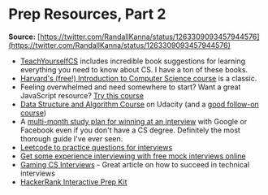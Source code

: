 # Prep Resources, Part 2

**Source:** [https://twitter.com/RandallKanna/status/1263309093457944576](https://twitter.com/RandallKanna/status/1263309093457944576)

* [TeachYourselfCS](https://teachyourselfcs.com) includes incredible book suggestions for learning everything you need to know about CS. I have a ton of these books.
* [Harvard's \(free!\) Introduction to Computer Science course](https://t.co/uaCiaJgiGA?amp=1) is a classic.
* Feeling overwhelmed and need somewhere to start? Want a great JavaScript resource? [Try this course](https://t.co/3SqMVNJtgs?amp=1)
* [Data Structure and Algorithm Course](https://www.udemy.com/course/coding-interview-bootcamp-algorithms-and-data-structure/) on Udacity \(and a [good follow-on course](https://www.udemy.com/course/js-algorithms-and-data-structures-masterclass/)\)
* A [multi-month study plan for winning at an interview](https://t.co/1oRpUXbYu7?amp=1) with Google or Facebook even if you don't have a CS degree. Definitely the most thorough guide I've ever seen.
* [Leetcode to practice questions for interviews](https://leetcode.com/problemset/all/)
* [Get some experience interviewing with free mock interviews online](https://www.pramp.com/)
* [Gaming CS Interviews](https://blog.transitivebullsh.it/gaming-cs-interviews/) - Great article on how to succeed in technical interviews
* [HackerRank Interactive Prep Kit ](https://www.hackerrank.com/interview/interview-preparation-kit)



